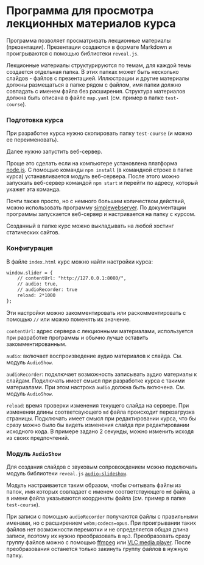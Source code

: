 # Программа для просмотра лекционных материалов курса

Программа позволяет просматривать лекционные материалы (презентации).  Презентации создаются в формате Markdown и проигрываются с помощью библиотеки ```reveal.js```. 

Лекционные материалы структурируются по темам, для каждой темы создается отдельная папка. В этих папках может быть несколько слайдов - файлов с презентацией. Иллюстрации и другие материалы должны размещаться в папке рядом с файлом, имя папки должно совпадать с именем файла без расширения. Структура материалов должна быть описана в файле ```map.yaml``` (см. пример в папке ```test-course```).

### Подготовка курса

При разработке курса нужно скопировать папку ```test-course``` (и можно ее переименовать). 

Далее нужно запустить веб-сервер.

Проще это сделать если на компьютере установлена платформа [node.js](https://nodejs.org/en). С помощью команды ```npm install``` (в командной строке в папке курса) устанавливается модуль веб-сервера. После этого можно запускать веб-сервер командой ```npm start``` и перейти по адресу, который укажет эта команда. 

Почти также просто, но с немного большим количеством действий, можно использовать программу [simplewebserver](https://simplewebserver.org/). По документации программы запускается веб-сервер и настривается на папку с курсом.

Созданный в папке курс можно выкладывать на любой хостинг статических сайтов.

### Конфигурация

В файле ```index.html``` курс можно найти настройки курса:

```html
window.slider = {
    // contentUrl: "http://127.0.0.1:8080/",
    // audio: true, 
    // audioRecorder: true     
    reload: 2*1000
};
```
Эти настройки можно закомментировать или раскомментировать с помощью ```//``` или можно поменять их значение.

```contentUrl```: адрес сервера с лекционными материалами, используется при разработке программы и обычно лучше оставить закомментированным.

```audio```: включает воспроизведение аудио  материалов к слайда. См. модуль ```AudioShow```.

```audioRecorder```: подключает возможность записывать аудио материалы к слайдам. Подключать имеет смысл при разработке курса с такими материалами. При этом настрока ```audio``` должна быть включена. См. модуль ```AudioShow```.

```reload```: время проверки изменения текущего слайда на сервере. При изменении длины соответсвующего ```md``` файла происходит перезагрузка страницы. Подключать имеет смысл при редактировании курса, что бы сразу можно было бы видеть изменения слайда при редактировании исходного кода. В примере задано 2 секунды, можно изменить исходя из своих предпочтений.

### Модуль ```AudioShow```

Для создания слайдов с звуковым сопровождением можно подключать модуль библиотеки ```reveal.js``` [```audio-slideshow```](https://github.com/rajgoel/reveal.js-plugins/tree/master/audio-slideshow).

Модуль настраивается таким образом, чтобы считывать файлы из папок, имя которых совпадает с именем соответствующего ```md``` файла, а в имени файла указываются координаты файла (см. пример в папке ```test-course```).

При записи с помощью ```audioRecorder``` получаются файлы с правильными именами, но с расширением ```webm;codecs=opus```. При проигрывании таких файлов нет возможности перемотки и не определяется общая длина записи, поэтому их нужно преобразовать в ```mp3```. Преобразовать сразу группу файлов можно с помощью [ffmpeg](https://ffmpeg.org/) или [VLC media player](https://www.videolan.org/vlc/). После преобразования останется только закинуть группу файлов в нужную папку.